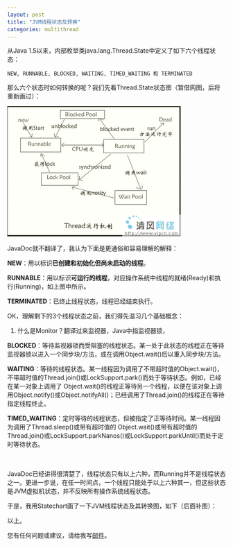 ```yaml
---
layout: post
title: "JVM线程状态及转换"
categories: multithread
---
```


从Java 1.5以来，内部枚举类java.lang.Thread.State中定义了如下六个线程状态：

	NEW, RUNNABLE, BLOCKED, WAITING, TIMED_WAITING 和 TERMINATED

那么六个状态时如何转换的呢？我们先看Thread.State状态图（暂借网图，后将重新画过）：

![示例](/images/ThreadMechanism.jpg)

JavaDoc就不翻译了，我认为下面是更通俗和容易理解的解释：

**NEW**：用以标识**已创建和初始化但尚未启动的线程**。 

**RUNNABLE**：用以标识**可运行的线程**，对应操作系统中线程的就绪(Ready)和执行(Running)，如上图中所示。

**TERMINATED**：已终止线程状态，线程已经结束执行。 

OK，理解剩下的3个线程状态之前，我们得先温习几个基础概念：

1. 什么是Monitor？翻译过来监视器，Java中指监视器锁，


**BLOCKED**：等待监视器锁而受阻塞的线程状态。某一处于此状态的线程正在等待监视器锁以进入一个同步块/方法，或在调用Object.wait()后以重入同步块/方法。

**WAITING**：等待的线程状态。某一线程因为调用了不带超时值的Object.wait()，不带超时值的Thread.join()或LockSupport.park()而处于等待状态。例如，已经在某一对象上调用了 Object.wait()的线程正等待另一个线程，以便在该对象上调用Object.notify()或Object.notifyAll()；已经调用了Thread.join()的线程正在等待指定线程终止。 

**TIMED_WAITING**：定时等待的线程状态，但被指定了正等待时间。某一线程因为调用了Thread.sleep()或带有超时值的 Object.wait()或带有超时值的 Thread.join()或LockSupport.parkNanos()或LockSupport.parkUntil()而处于定时等待状态。


<br/>
<br/>
JavaDoc已经讲得很清楚了，线程状态只有以上六种，而Running并不是线程状态之一。更进一步说，在任一时间点，一个线程只能处于以上六种其一，但这些状态是JVM虚拟机状态，并不反映所有操作系统线程状态。 

于是，我用Statechart画了一下JVM线程状态及其转换图，如下（后面补图）：

以上。

您有任何问题或建议，请给我写[邮件](mailto:yinwer81@gmail.com)。

